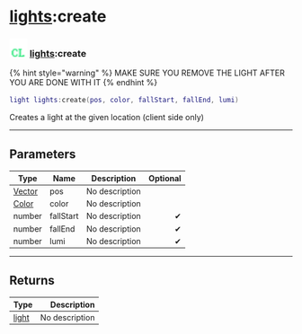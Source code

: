 # [lights](../lights/README.md):create

### <img src="../../.gitbook/assets/client.png" width="32" height="32" /> [lights](../lights/README.md):create

{% hint style="warning" %} MAKE SURE YOU REMOVE THE LIGHT AFTER YOU ARE DONE WITH IT {% endhint %}


```lua
light lights:create(pos, color, fallStart, fallEnd, lumi)
```

Creates a light at the given location (client side only)<br>

-----------------
## Parameters

| Type   | Name | Description | Optional |
| ------ | ---- | ----------- | -------: |
| [Vector](../vector/README.md) | pos | No description |  |
| [Color](../color/README.md) | color | No description |  |
| number | fallStart | No description | ✔ |
| number | fallEnd | No description | ✔ |
| number | lumi | No description | ✔ |

-----------------
## Returns

| Type   | Description |
| ------ | ----------: |
| [light](../light/README.md) | No description |
